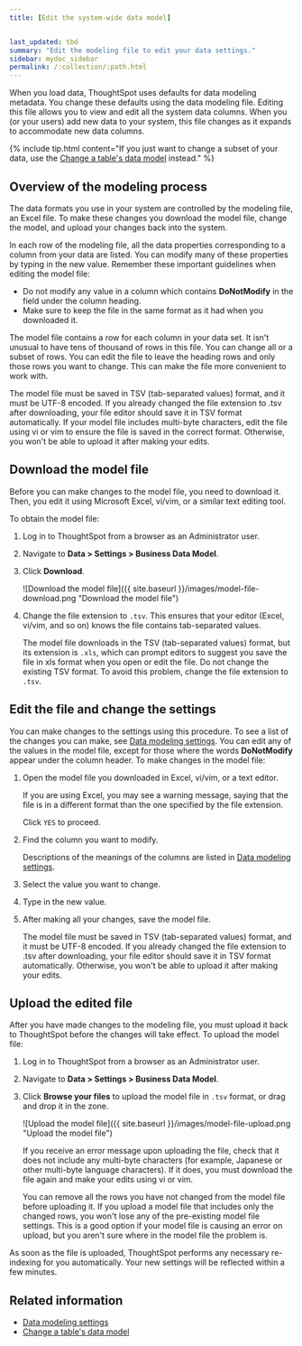 ```yaml
---
title: [Edit the system-wide data model]


last_updated: tbd
summary: "Edit the modeling file to edit your data settings."
sidebar: mydoc_sidebar
permalink: /:collection/:path.html
---
```


When you load data, ThoughtSpot uses defaults for data modeling metadata. You
change these defaults using the data modeling file. Editing this file allows you to
view and edit all the system data columns. When you (or
your users) add new data to your system, this file changes as it expands to
accommodate new data columns.

{% include tip.html content="If you just want to change a subset of your data,
use the [Change a table's data model](model-data-in-UI.html#) instead." %}

## Overview of the modeling process

The data formats you use in your system are controlled by the modeling file, an
Excel file. To make these changes you download the model file, change the model,
and upload your changes back into the system.

In each row of the modeling file, all the data properties corresponding to a
column from your data are listed. You can modify many of these properties by
typing in the new value. Remember these important guidelines when editing the
model file:

-   Do not modify any value in a column which contains **DoNotModify** in the field under the column heading.
-   Make sure to keep the file in the same format as it had when you downloaded it.

The model file contains a row for each column in your data set. It isn't unusual
to have tens of thousand of rows in this file. You can change all or a subset of
rows. You can edit the file to leave the heading rows and only those rows you
want to change. This can make the file more convenient to work with.

The model file must be saved in TSV (tab-separated values) format, and it must be UTF-8 encoded. If you already changed the file extension to .tsv after downloading, your file editor should save it in TSV format automatically.
If your model file includes multi-byte characters, edit the file using vi or vim to ensure the file is saved in the correct format.
Otherwise, you won't be able to upload it after making your edits.

## Download the model file

Before you can make changes to the model file, you need to download it. Then,
you edit it using Microsoft Excel, vi/vim, or a similar text editing tool.

To obtain the model file:

1. Log in to ThoughtSpot from a browser as an Administrator user.

2. Navigate to **Data > Settings > Business Data Model**.

4. Click **Download**.

    ![Download the model file]({{ site.baseurl }}/images/model-file-download.png "Download the model file")

5. Change the file extension to `.tsv`. This ensures that your editor (Excel, vi/vim, and so on) knows the file contains tab-separated values.

    The model file downloads in the TSV (tab-separated values) format, but its extension is `.xls`, which can prompt editors to suggest you save the file in xls format when you open or edit the file. Do not change the existing TSV format. To avoid this problem, change the file extension to `.tsv`.

## Edit the file and change the settings

You can make changes to the settings using this procedure. To see a list of the
changes you can make, see [Data modeling settings](data-modeling-settings.html#). You can edit any of the values in the
model file, except for those where the words **DoNotModify** appear under the
column header. To make changes in the model file:

1. Open the model file you downloaded in Excel, vi/vim, or a text editor.

    If you are using Excel, you may see a warning message, saying that the file is in a different format than the one specified by the file extension.

    Click `YES` to proceed.

2. Find the column you want to modify.

   Descriptions of the meanings of the columns are listed in [Data modeling settings](data-modeling-settings.html#).

3. Select the value you want to change.
4. Type in the new value.
5. After making all your changes, save the model file.

    The model file must be saved in TSV (tab-separated values) format, and it must be UTF-8 encoded. If you already changed the file extension to .tsv after downloading, your file editor should save it in TSV format automatically. Otherwise, you won't be able to upload it after
    making your edits.

## Upload the edited file

After you have made changes to the modeling file, you must upload it back to
ThoughtSpot before the changes will take effect. To upload the model file:

1. Log in to ThoughtSpot from a browser as an Administrator user.
2. Navigate to **Data > Settings > Business Data Model**.
4. Click **Browse your files** to upload the model file in `.tsv` format, or drag and drop it in the zone.

    ![Upload the model file]({{ site.baseurl }}/images/model-file-upload.png "Upload the model file")

    If you receive an error message upon uploading the file, check that it does
    not include any multi-byte characters (for example, Japanese or other multi-byte
    language characters). If it does, you must download the file again and
    make your edits using vi or vim.

    You can remove all the rows you have not changed from the model file before uploading it. If you upload a model file that includes only the changed rows, you won't lose any of the pre-existing model file settings. This is a good option if your model file is causing an error on upload, but you aren't sure where in the model file the problem is.

As soon as the file is uploaded, ThoughtSpot performs any necessary re-indexing
for you automatically. Your new settings will be reflected within a few minutes.

## Related information  

* [Data modeling settings](data-modeling-settings.html#)
* [Change a table's data model](model-data-in-UI.html)
